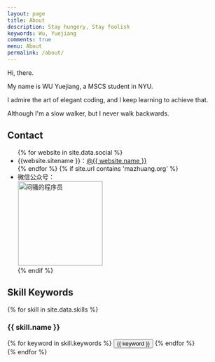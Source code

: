 ```yaml
---
layout: page
title: About
description: Stay hungery, Stay foolish
keywords: Wu, Yuejiang
comments: true
menu: About
permalink: /about/
---
```


Hi, there.

My name is WU Yuejiang, a MSCS student in NYU.

I admire the art of elegant coding, and I keep learning to achieve that.

Although I'm a slow walker, but I never walk backwards.

## Contact

<ul>
{% for website in site.data.social %}
<li>{{website.sitename }}：<a href="{{ website.url }}" target="_blank">@{{ website.name }}</a></li>
{% endfor %}
{% if site.url contains 'mazhuang.org' %}
<li>
微信公众号：<br />
<img style="height:192px;width:192px;border:1px solid lightgrey;" src="{{ assets_base_url }}/assets/images/qrcode.jpg" alt="闷骚的程序员" />
</li>
{% endif %}
</ul>


## Skill Keywords

{% for skill in site.data.skills %}
### {{ skill.name }}
<div class="btn-inline">
{% for keyword in skill.keywords %}
<button class="btn btn-outline" type="button">{{ keyword }}</button>
{% endfor %}
</div>
{% endfor %}
